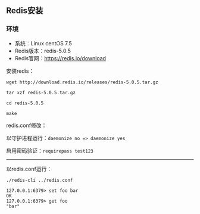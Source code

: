 ## Redis安装

### 环境
* 系统：Linux centOS 7.5
* Redis版本：redis-5.0.5
* Redis官网：https://redis.io/download

安装redis：
```
wget http://download.redis.io/releases/redis-5.0.5.tar.gz

tar xzf redis-5.0.5.tar.gz

cd redis-5.0.5

make

```

redis.conf修改：

以守护进程运行：`daemonize no => daemonize yes`

启用密码验证：`requirepass test123`

***

以redis.conf运行：

`./redis-cli ../redis.conf`

```
127.0.0.1:6379> set foo bar
OK
127.0.0.1:6379> get foo
"bar"
```





